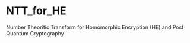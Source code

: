 # NTT_for_HE
Number Theoritic Transform for Homomorphic Encryption (HE) and Post Quantum Cryptography
